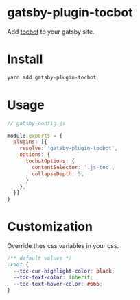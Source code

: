 gatsby-plugin-tocbot
===

Add [tocbot](https://tscanlin.github.io/tocbot/) to your gatsby site.

# Install

```bash
yarn add gatsby-plugin-tocbot
```

# Usage

```js
// gatsby-config.js

module.exports = {
  plugins: [{
    resolve: 'gatsby-plugin-tocbot',
    options: {
      tocbotOptions: {
        contentSelector: '.js-toc',
        collapseDepth: 5,
      }
    },
  }]
}
```

# Customization

Override thes css variables in your css.

```css
/** default values */
:root {
  --toc-cur-highlight-color: black;
  --toc-text-color: inherit;
  --toc-text-hover-color: #666;
}
```

